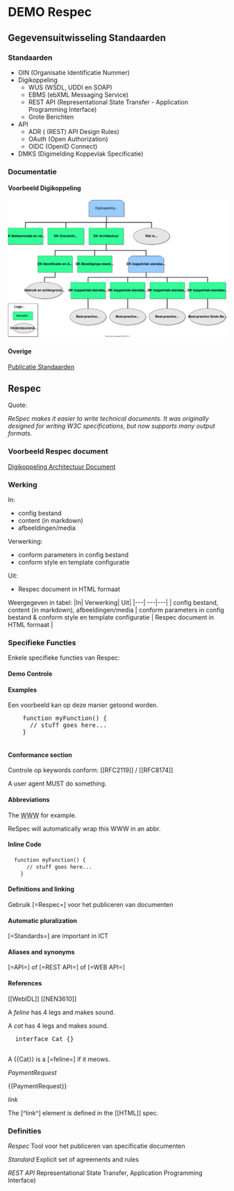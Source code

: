 # DEMO Respec

## Gegevensuitwisseling Standaarden 

### Standaarden

* OIN (Organisatie Identificatie Nummer)
* Digikoppeling
    * WUS (WSDL, UDDI en SOAP)
    * EBMS (ebXML Messaging Service)
    * REST API (Representational State Transfer - Application Programming Interface)
    * Grote Berichten
* API
    * ADR ( (REST) API Design Rules)
    * OAuth (Open Authorization)
    * OIDC (OpenID Connect)
* DMKS (Digimelding Koppevlak Specificatie)

### Documentatie


#### Voorbeeld Digikoppeling

![Spec](media/DK_Specificatie_structuur.svg)

#### Overige

[Publicatie Standaarden](https://publicatie.centrumvoorstandaarden.nl/)


## Respec

Quote:

_ReSpec makes it easier to write technical documents. It was originally designed for writing W3C specifications, but now supports many output formats._

### Voorbeeld Respec document

[Digikoppeling Architectuur Document](https://publicatie.centrumvoorstandaarden.nl/dk/architectuur/2.0vv/)


### Werking

In:
* config bestand
* content (in markdown)
* afbeeldingen/media

Verwerking:
* conform parameters in config bestand
* conform style en template configuratie

Uit:
* Respec document in HTML formaat

Weergegeven in tabel:
|In| Verwerking| Uit| 
|---| ---|---| 
| config bestand, content (in markdown), afbeeldingen/media       | conform parameters in config bestand & conform style en template configuratie  |  Respec document in HTML formaat | 




### Specifieke Functies

Enkele specifieke functies van Respec:
#### Demo Controle


<!--
// #### Title
// #### Subtitle
// #### Editors & Authors
// #### Sections
// #### Table of Contents
// #### Figures & table of figure
-->

#### Examples

<aside class="example" title="Dit is een voorbeeld">
  <p>
    Een voorbeeld kan op deze manier getoond worden.
  <p>
  <pre class="js">
    function myFunction() {
      // stuff goes here...
    }
  </pre>
</aside>

<!-- #### External Includes --> 
#### Conformance section

Controle op keywords conform:
[[RFC2119]] / [[RFC8174]]

 <p>A user agent MUST do something.</p>

#### Abbreviations

<p>
 The <abbr title="World Wide Web">WWW</abbr> for example.
</p>
<p>
 ReSpec will automatically wrap this WWW in an abbr.
</p>

#### Inline Code

`````
  function myFunction() {
      // stuff goes here...
    }
`````
#### Definitions and linking

Gebruik [=Respec=] voor het publiceren van documenten

#### Automatic pluralization

[=Standards=] are important in ICT

#### Aliases and synonyms

[=API=] of [=REST API=] of [=WEB API=]

#### References

[[WebIDL]]
[[NEN3610]]


<script>
  var respecConfig = {
    xref: ["WebIDL", "PaymentRequest"],
  };
</script>


  <!-- We also define a concept "feline", and an interface "Cat". -->
  <p>A <dfn>feline</dfn> has 4 legs and makes sound.</p>

  <p>A <dfn>cat</dfn> has 4 legs and makes sound.</p>

  <pre class="idl">
  interface Cat {}
  </pre>

  <!-- ...and we can reference them as: -->
  <p>A {{Cat}} is a [=feline=] if it meows.</p>


<dfn>PaymentRequest</dfn>

{{PaymentRequest}}

<dfn>link</dfn>

<aside class="example" title="Dit is een voorbeeld">

<script>
  var respecConfig = {
    xref: ["HTML", "link"],
  };
</script>


The [^link^] element is defined in the [[HTML]] spec.
</aside>

<!--
// #### Escaping references


// #### Adding missing references
// #### Extra links at top of the document
// #### Custom Styles

-->

### Definities

<dfn>Respec</dfn>
Tool voor het publiceren van specificatie documenten

<dfn>Standard</dfn>
Explicit set of agreements and rules

<dfn
data-lt="API|WEB API|REST API">
REST API</dfn>
Representational State Transfer, Application Programming Interface)




